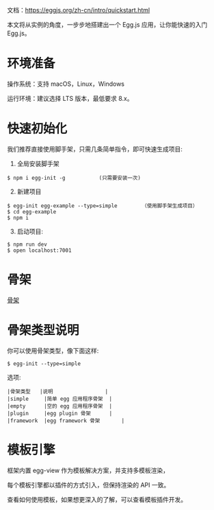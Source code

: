 

文档：https://eggjs.org/zh-cn/intro/quickstart.html

本文将从实例的角度，一步步地搭建出一个 Egg.js 应用，让你能快速的入门 Egg.js。

# 环境准备


操作系统：支持 macOS，Linux，Windows

运行环境：建议选择 LTS 版本，最低要求 8.x。
 
 
 
 
# 快速初始化


我们推荐直接使用脚手架，只需几条简单指令，即可快速生成项目:

1. 全局安装脚手架
```
$ npm i egg-init -g           (只需要安装一次)
```

2. 新建项目
```
$ egg-init egg-example --type=simple        （使用脚手架生成项目）
$ cd egg-example
$ npm i
```

3. 启动项目:
```
$ npm run dev
$ open localhost:7001
```


# 骨架

[骨架](https://eggjs.org/zh-cn/tutorials/index.html)

#  骨架类型说明

你可以使用骨架类型，像下面这样:
```
$ egg-init --type=simple
```

选项:
```
|骨架类型	|说明					|
|simple		|简单 egg 应用程序骨架	|
|empty		|空的 egg 应用程序骨架	|
|plugin		|egg plugin 骨架		|
|framework	|egg framework 骨架		|
```


# 模板引擎

框架内置 egg-view 作为模板解决方案，并支持多模板渲染，

每个模板引擎都以插件的方式引入，但保持渲染的 API 一致。

查看如何使用模板，如果想更深入的了解，可以查看模板插件开发。